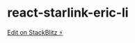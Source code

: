 # react-starlink-eric-li

[Edit on StackBlitz ⚡️](https://stackblitz.com/edit/react-starlink-eric-li)
